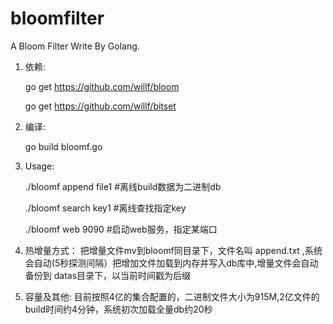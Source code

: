 # bloomfilter
A Bloom Filter Write By Golang.

1. 依赖: 
	
	go get https://github.com/willf/bloom
	
	go get https://github.com/willf/bitset

2. 编译: 

	go build bloomf.go
3. Usage:
	
    ./bloomf append file1 #离线build数据为二进制db
    
    ./bloomf search key1  #离线查找指定key
    
    ./bloomf web 9090     #启动web服务，指定某端口

4. 热增量方式：
 把增量文件mv到bloomf同目录下，文件名叫 append.txt ,系统会自动(5秒探测间隔）把增加文件加载到内存并写入db库中,增量文件会自动备份到 datas目录下，以当前时间戳为后缀
5. 容量及其他:
 目前按照4亿的集合配置的，二进制文件大小为915M,2亿文件的build时间约4分钟，系统初次加载全量db约20秒


